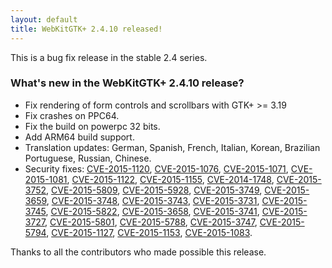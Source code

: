 ```yaml
---
layout: default
title: WebKitGTK+ 2.4.10 released!
---
```


This is a bug fix release in the stable 2.4 series.

### What's new in the WebKitGTK+ 2.4.10 release?

 - Fix rendering of form controls and scrollbars with GTK+ >= 3.19
 - Fix crashes on PPC64.
 - Fix the build on powerpc 32 bits.
 - Add ARM64 build support.
 - Translation updates: German, Spanish, French, Italian, Korean, Brazilian Portuguese, Russian,
   Chinese.
 - Security fixes: [CVE-2015-1120](https://cve.mitre.org/cgi-bin/cvename.cgi?name=CVE-2015-1120), [CVE-2015-1076](https://cve.mitre.org/cgi-bin/cvename.cgi?name=CVE-2015-1076), [CVE-2015-1071](https://cve.mitre.org/cgi-bin/cvename.cgi?name=CVE-2015-1071), [CVE-2015-1081](https://cve.mitre.org/cgi-bin/cvename.cgi?name=CVE-2015-1081), [CVE-2015-1122](https://cve.mitre.org/cgi-bin/cvename.cgi?name=CVE-2015-1122),
   [CVE-2015-1155](https://cve.mitre.org/cgi-bin/cvename.cgi?name=CVE-2015-1155), [CVE-2014-1748](https://cve.mitre.org/cgi-bin/cvename.cgi?name=CVE-2014-1748), [CVE-2015-3752](https://cve.mitre.org/cgi-bin/cvename.cgi?name=CVE-2015-3752), [CVE-2015-5809](https://cve.mitre.org/cgi-bin/cvename.cgi?name=CVE-2015-5809), [CVE-2015-5928](https://cve.mitre.org/cgi-bin/cvename.cgi?name=CVE-2015-5928), [CVE-2015-3749](https://cve.mitre.org/cgi-bin/cvename.cgi?name=CVE-2015-3749),
   [CVE-2015-3659](https://cve.mitre.org/cgi-bin/cvename.cgi?name=CVE-2015-3659), [CVE-2015-3748](https://cve.mitre.org/cgi-bin/cvename.cgi?name=CVE-2015-3748), [CVE-2015-3743](https://cve.mitre.org/cgi-bin/cvename.cgi?name=CVE-2015-3743), [CVE-2015-3731](https://cve.mitre.org/cgi-bin/cvename.cgi?name=CVE-2015-3731), [CVE-2015-3745](https://cve.mitre.org/cgi-bin/cvename.cgi?name=CVE-2015-3745), [CVE-2015-5822](https://cve.mitre.org/cgi-bin/cvename.cgi?name=CVE-2015-5822),
   [CVE-2015-3658](https://cve.mitre.org/cgi-bin/cvename.cgi?name=CVE-2015-3658), [CVE-2015-3741](https://cve.mitre.org/cgi-bin/cvename.cgi?name=CVE-2015-3741), [CVE-2015-3727](https://cve.mitre.org/cgi-bin/cvename.cgi?name=CVE-2015-3727), [CVE-2015-5801](https://cve.mitre.org/cgi-bin/cvename.cgi?name=CVE-2015-5801), [CVE-2015-5788](https://cve.mitre.org/cgi-bin/cvename.cgi?name=CVE-2015-5788), [CVE-2015-3747](https://cve.mitre.org/cgi-bin/cvename.cgi?name=CVE-2015-3747),
   [CVE-2015-5794](https://cve.mitre.org/cgi-bin/cvename.cgi?name=CVE-2015-5794), [CVE-2015-1127](https://cve.mitre.org/cgi-bin/cvename.cgi?name=CVE-2015-1127), [CVE-2015-1153](https://cve.mitre.org/cgi-bin/cvename.cgi?name=CVE-2015-1153), [CVE-2015-1083](https://cve.mitre.org/cgi-bin/cvename.cgi?name=CVE-2015-1083).

Thanks to all the contributors who made possible this release.
